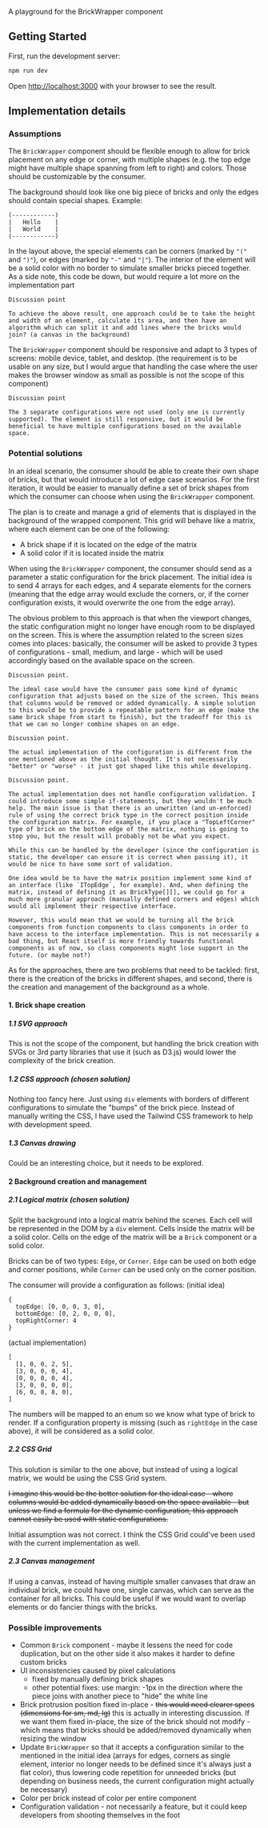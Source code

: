 A playground for the BrickWrapper component

## Getting Started

First, run the development server:

```bash
npm run dev
```

Open [http://localhost:3000](http://localhost:3000) with your browser to see the result.

## Implementation details

### Assumptions

The `BrickWrapper` component should be flexible enough to allow for brick placement on any edge or corner, with multiple shapes (e.g. the top edge might have multiple shape spanning from left to right) and colors. Those should be customizable by the consumer.

The background should look like one big piece of bricks and only the edges should contain special shapes. Example:

```
(------------)
|   Hello    |
|   World    |
(------------)
```

In the layout above, the special elements can be corners (marked by `"("` and `")"`), or edges (marked by `"-"` and `"|"`). The interior of the element will be a solid color with no border to simulate smaller bricks pieced together. As a side note, this code be down, but would require a lot more on the implementation part

```
Discussion point

To achieve the above result, one approach could be to take the height and width of an element, calculate its area, and then have an algorithm which can split it and add lines where the bricks would join? (a canvas in the background)
```

The `BrickWrapper` component should be responsive and adapt to 3 types of screens: mobile device, tablet, and desktop. (the requirement is to be usable on any size, but I would argue that handling the case where the user makes the browser window as small as possible is not the scope of this component)

```
Discussion point

The 3 separate configurations were not used (only one is currently supported). The element is still responsive, but it would be beneficial to have multiple configurations based on the available space.
```

### Potential solutions

In an ideal scenario, the consumer should be able to create their own shape of bricks, but that would introduce a lot of edge case scenarios. For the first iteration, it would be easier to manually define a set of brick shapes from which the consumer can choose when using the `BrickWrapper` component.

The plan is to create and manage a grid of elements that is displayed in the background of the wrapped component. This grid will behave like a matrix, where each element can be one of the following:

- A brick shape if it is located on the edge of the matrix
- A solid color if it is located inside the matrix

When using the `BrickWrapper` component, the consumer should send as a parameter a static configuration for the brick placement. The initial idea is to send 4 arrays for each edges, and 4 separate elements for the corners (meaning that the edge array would exclude the corners, or, if the corner configuration exists, it would overwrite the one from the edge array).

The obvious problem to this approach is that when the viewport changes, the static configuration might no longer have enough room to be displayed on the screen. This is where the assumption related to the screen sizes comes into places: basically, the consumer will be asked to provide 3 types of configurations - small, medium, and large - which will be used accordingly based on the available space on the screen.

```
Discussion point.

The ideal case would have the consumer pass some kind of dynamic configuration that adjusts based on the size of the screen. This means that columns would be removed or added dynamically. A simple solution to this would be to provide a repeatable pattern for an edge (make the same brick shape from start to finish), but the tradeoff for this is that we can no longer combine shapes on an edge.
```

```
Discussion point.

The actual implementation of the configuration is different from the one mentioned above as the initial thought. It's not necessarily "better" or "worse" - it just got shaped like this while developing.
```

```
Discussion point.

The actual implementation does not handle configuration validation. I could introduce some simple if-statements, but they wouldn't be much help. The main issue is that there is an unwritten (and un-enforced) rule of using the correct brick type in the correct position inside the configuration matrix. For example, if you place a "TopLeftCorner" type of brick on the bottom edge of the matrix, nothing is going to stop you, but the result will probably not be what you expect.

While this can be handled by the developer (since the configuration is static, the developer can ensure it is correct when passing it), it would be nice to have some sort of validation.

One idea would be to have the matrix position implement some kind of an interface (like `ITopEdge`, for example). And, when defining the matrix, instead of defining it as BrickType[][], we could go for a much more granular approach (manually defined corners and edges) which would all implement their respective interface.

However, this would mean that we would be turning all the brick components from function components to class components in order to have access to the interface implementation. This is not necessarily a bad thing, but React itself is more friendly towards functional components as of now, so class components might lose support in the future. (or maybe not?)
```

As for the approaches, there are two problems that need to be tackled: first, there is the creation of the bricks in different shapes, and second, there is the creation and management of the background as a whole.

#### 1. Brick shape creation

##### 1.1 SVG approach

This is not the scope of the component, but handling the brick creation with SVGs or 3rd party libraries that use it (such as D3.js) would lower the complexity of the brick creation.

##### 1.2 CSS approach (chosen solution)

Nothing too fancy here. Just using `div` elements with borders of different configurations to simulate the "bumps" of the brick piece. Instead of manually writing the CSS, I have used the Tailwind CSS framework to help with development speed.

##### 1.3 Canvas drawing

Could be an interesting choice, but it needs to be explored.

#### 2 Background creation and management

##### 2.1 Logical matrix (chosen solution)

Split the background into a logical matrix behind the scenes. Each cell will be represented in the DOM by a `div` element. Cells inside the matrix will be a solid color. Cells on the edge of the matrix will be a `Brick` component or a solid color.

Bricks can be of two types: `Edge`, or `Corner`. `Edge` can be used on both edge and corner positions, while `Corner` can be used only on the corner position.

The consumer will provide a configuration as follows:
(initial idea)

```
{
  topEdge: [0, 0, 0, 3, 0],
  bottomEdge: [0, 2, 0, 0, 0],
  topRightCorner: 4
}
```

(actual implementation)

```
[
  [1, 0, 0, 2, 5],
  [3, 0, 0, 0, 4],
  [0, 0, 0, 0, 4],
  [3, 0, 0, 0, 0],
  [6, 0, 8, 8, 0],
]
```

The numbers will be mapped to an enum so we know what type of brick to render. If a configuration property is missing (such as `rightEdge` in the case above), it will be considered as a solid color.

##### 2.2 CSS Grid

This solution is similar to the one above, but instead of using a logical matrix, we would be using the CSS Grid system.

<s>I imagine this would be the better solution for the ideal case - where columns would be added dynamically based on the space available - but unless we find a formula for the dynamic configuration, this approach cannot easily be used with static configurations.</s>

Initial assumption was not correct. I think the CSS Grid could've been used with the current implementation as well.

##### 2.3 Canvas management

If using a canvas, instead of having multiple smaller canvases that draw an individual brick, we could have one, single canvas, which can serve as the container for all bricks. This could be useful if we would want to overlap elements or do fancier things with the bricks.

### Possible improvements

- Common `Brick` component - maybe it lessens the need for code duplication, but on the other side it also makes it harder to define custom bricks
- UI inconsistencies caused by pixel calculations
  - fixed by manually defining brick shapes
  - other potential fixes: use margin: -1px in the direction where the piece joins with another piece to "hide" the white line
- Brick protrusion position fixed in-place - <s>this would need clearer specs (dimensions for sm, md, lg)</s> this is actually in interesting discussion. If we want them fixed in-place, the size of the brick should not modify - which means that bricks should be added/removed dynamically when resizing the window
- Update `BrickWrapper` so that it accepts a configuration similar to the mentioned in the initial idea (arrays for edges, corners as single element, interior no longer needs to be defined since it's always just a flat color), thus lowering code repetition for unneeded bricks (but depending on business needs, the current configuration might actually be necessary)
- Color per brick instead of color per entire component
- Configuration validation - not necessarily a feature, but it could keep developers from shooting themselves in the foot
